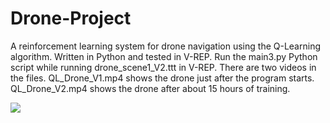# Drone-Project
A reinforcement learning system for drone navigation using the Q-Learning algorithm. Written in Python and tested in V-REP. Run the main3.py Python script while running drone_scene1_V2.ttt in V-REP. There are two videos in the files. QL_Drone_V1.mp4 shows the drone just after the program starts. QL_Drone_V2.mp4 shows the drone after about 15 hours of training.

![](DroneGIF.gif)
